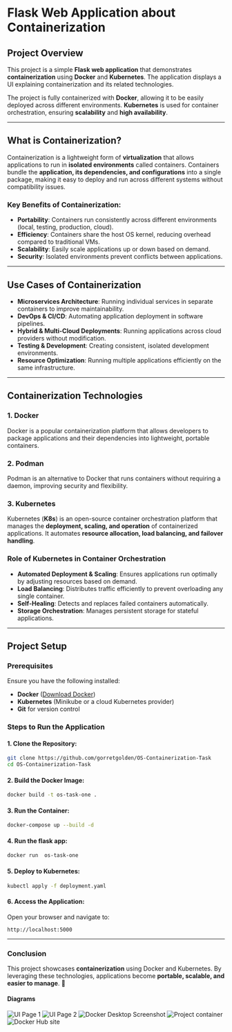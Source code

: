 # Flask Web Application about Containerization

## Project Overview

This project is a simple **Flask web application** that demonstrates **containerization** using **Docker** and **Kubernetes**. The application displays a UI explaining containerization and its related technologies.

The project is fully containerized with **Docker**, allowing it to be easily deployed across different environments. **Kubernetes** is used for container orchestration, ensuring **scalability** and **high availability**.

---

## What is Containerization?

Containerization is a lightweight form of **virtualization** that allows applications to run in **isolated environments** called containers. Containers bundle the **application, its dependencies, and configurations** into a single package, making it easy to deploy and run across different systems without compatibility issues.

### **Key Benefits of Containerization:**

- **Portability**: Containers run consistently across different environments (local, testing, production, cloud).
- **Efficiency**: Containers share the host OS kernel, reducing overhead compared to traditional VMs.
- **Scalability**: Easily scale applications up or down based on demand.
- **Security**: Isolated environments prevent conflicts between applications.

---

## Use Cases of Containerization

- **Microservices Architecture**: Running individual services in separate containers to improve maintainability.
- **DevOps & CI/CD**: Automating application deployment in software pipelines.
- **Hybrid & Multi-Cloud Deployments**: Running applications across cloud providers without modification.
- **Testing & Development**: Creating consistent, isolated development environments.
- **Resource Optimization**: Running multiple applications efficiently on the same infrastructure.

---

## Containerization Technologies

### **1. Docker**
Docker is a popular containerization platform that allows developers to package applications and their dependencies into lightweight, portable containers.

### **2. Podman**
Podman is an alternative to Docker that runs containers without requiring a daemon, improving security and flexibility.

### **3. Kubernetes**
Kubernetes (**K8s**) is an open-source container orchestration platform that manages the **deployment, scaling, and operation** of containerized applications. It automates **resource allocation, load balancing, and failover handling**.

### **Role of Kubernetes in Container Orchestration**

- **Automated Deployment & Scaling**: Ensures applications run optimally by adjusting resources based on demand.
- **Load Balancing**: Distributes traffic efficiently to prevent overloading any single container.
- **Self-Healing**: Detects and replaces failed containers automatically.
- **Storage Orchestration**: Manages persistent storage for stateful applications.

---

## Project Setup

### **Prerequisites**

Ensure you have the following installed:

- **Docker** ([Download Docker](https://www.docker.com/get-started))
- **Kubernetes** (Minikube or a cloud Kubernetes provider)
- **Git** for version control

### **Steps to Run the Application**

#### **1. Clone the Repository:**
```sh
git clone https://github.com/gorretgolden/OS-Containerization-Task
cd OS-Containerization-Task
```

#### **2. Build the Docker Image:**
```sh
docker build -t os-task-one .

```

#### **3. Run the Container:**
```sh
docker-compose up --build -d

```
#### **4. Run the flask app:**
```sh
docker run  os-task-one

```

#### **5. Deploy to Kubernetes:**
```sh
kubectl apply -f deployment.yaml
```

#### **6. Access the Application:**
Open your browser and navigate to:
```
http://localhost:5000
```

---

### **Conclusion**
This project showcases **containerization** using Docker and Kubernetes. By leveraging these technologies, applications become **portable, scalable, and easier to manage**. 🚀

#### **Diagrams**
![UI Page 1](./images/screenshoot-1.png)
![UI Page 2](./images/screenshoot-2.png)
![Docker Desktop Screenshot](./images/docker-desktop.png)
![Project container](./images/os-task-image-docker.png)
![Docker Hub site](./images/docker-hub.png)
